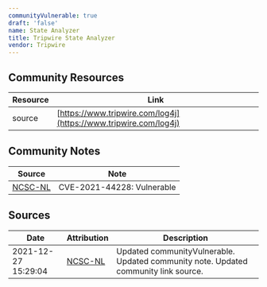 ```yaml
---
communityVulnerable: true
draft: 'false'
name: State Analyzer
title: Tripwire State Analyzer
vendor: Tripwire
---
```



## Community Resources
| Resource | Link |
| --- | --- |
| source | [https://www.tripwire.com/log4j](https://www.tripwire.com/log4j) |

## Community Notes
| Source | Note |
| --- | --- |
| [NCSC-NL](https://github.com/NCSC-NL/log4shell/blob/main/software/README.md) | CVE-2021-44228: Vulnerable </ul> |

## Sources
| Date | Attribution | Description |
| --- | --- | --- |
| 2021-12-27 15:29:04 | [NCSC-NL](https://github.com/NCSC-NL/log4shell/blob/main/software/README.md) | Updated communityVulnerable. Updated community note. Updated community link source.  |
